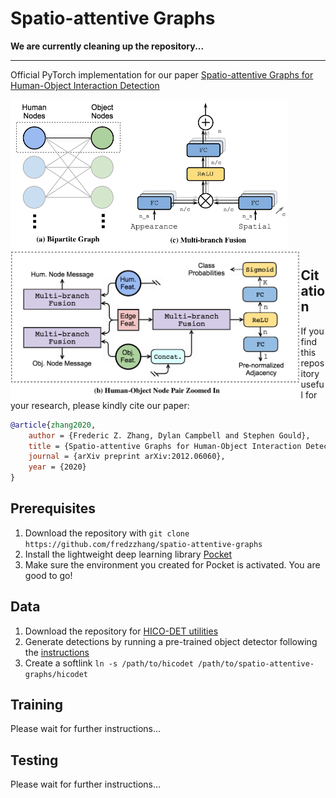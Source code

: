 # Spatio-attentive Graphs

__We are currently cleaning up the repository...__

---
Official PyTorch implementation for our paper [Spatio-attentive Graphs for Human-Object Interaction Detection](https://arxiv.org/pdf/2012.06060.pdf)

<img src="./assets/bipartite_graph.png" alt="bipartite_graph" height="240" align="left"/>
<img src="./assets/zoom_in.png" alt="zoom_in" height="240" align="left"/>
<img src="./assets/mutibranch_fusion.png" alt="mutibranch_fusion" height="240" align="center"/>

## Citation

If you find this repository useful for your research, please kindly cite our paper:

```bibtex
@article{zhang2020,
	author = {Frederic Z. Zhang, Dylan Campbell and Stephen Gould},
	title = {Spatio-attentive Graphs for Human-Object Interaction Detection},
	journal = {arXiv preprint arXiv:2012.06060},
	year = {2020}
}
```

## Prerequisites

1. Download the repository with `git clone https://github.com/fredzzhang/spatio-attentive-graphs`
2. Install the lightweight deep learning library [Pocket](https://github.com/fredzzhang/pocket)
3. Make sure the environment you created for Pocket is activated. You are good to go!

## Data

1. Download the repository for [HICO-DET utilities](https://github.com/fredzzhang/hicodet)
2. Generate detections by running a pre-trained object detector following the [instructions](https://github.com/fredzzhang/hicodet/tree/main/detections#generate-detections-using-faster-r-cnn)
3. Create a softlink `ln -s /path/to/hicodet /path/to/spatio-attentive-graphs/hicodet`

## Training

Please wait for further instructions...

## Testing

Please wait for further instructions...